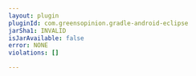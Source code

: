 ```yaml
---
layout: plugin
pluginId: com.greensopinion.gradle-android-eclipse
jarSha1: INVALID
isJarAvailable: false
error: NONE
violations: []

---
```

